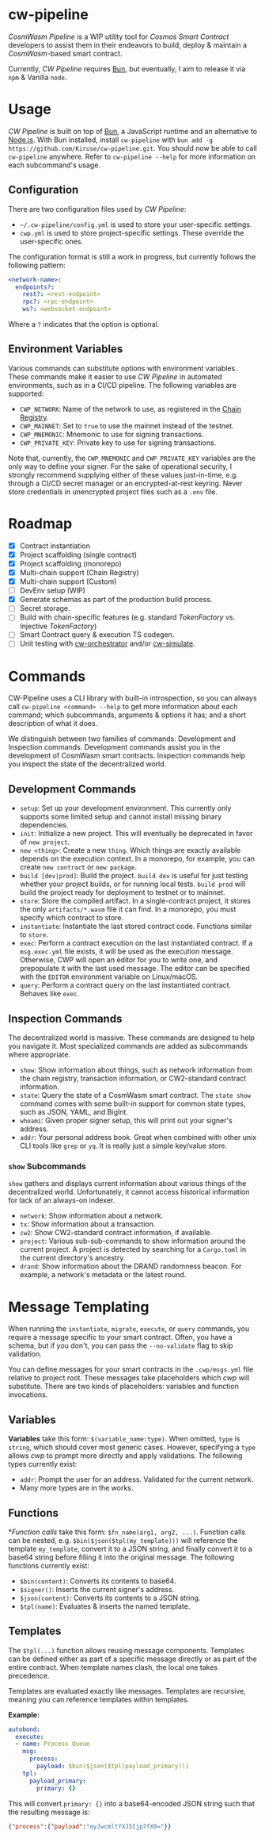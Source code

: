 # cw-pipeline
*CosmWasm Pipeline* is a WIP utility tool for *Cosmos Smart Contract* developers to assist them in their endeavors to build, deploy & maintain a *CosmWasm*-based smart contract.

Currently, *CW Pipeline* requires [Bun](https://bun.sh/), but eventually, I aim to release it via `npm` & Vanilla `node`.

# Usage
*CW Pipeline* is built on top of [Bun](https://bun.sh/), a JavaScript runtime and an alternative to [Node.js](https://nodejs.org/). With Bun installed, install `cw-pipeline` with `bun add -g https://github.com/Kiruse/cw-pipeline.git`. You should now be able to call `cw-pipeline` anywhere. Refer to `cw-pipeline --help` for more information on each subcommand's usage.

## Configuration
There are two configuration files used by *CW Pipeline*:
- `~/.cw-pipeline/config.yml` is used to store your user-specific settings.
- `cwp.yml` is used to store project-specific settings. These override the user-specific ones.

The configuration format is still a work in progress, but currently follows the following pattern:
```yaml
<network-name>:
  endpoints?:
    rest?: <rest-endpoint>
    rpc?: <rpc-endpoint>
    ws?: <websocket-endpoint>
```

Where a `?` indicates that the option is optional.

## Environment Variables
Various commands can substitute options with environment variables. These commands make it easier to use *CW Pipeline* in automated environments, such as in a CI/CD pipeline. The following variables are supported:

- `CWP_NETWORK`: Name of the network to use, as registered in the [Chain Registry](https://github.com/cosmos/chain-registry).
- `CWP_MAINNET`: Set to `true` to use the mainnet instead of the testnet.
- `CWP_MNEMONIC`: Mnemonic to use for signing transactions.
- `CWP_PRIVATE_KEY`: Private key to use for signing transactions.

Note that, currently, the `CWP_MNEMONIC` and `CWP_PRIVATE_KEY` variables are the only way to define your signer. For the sake of operational security, I strongly recommend supplying either of these values just-in-time, e.g. through a CI/CD secret manager or an encrypted-at-rest keyring. Never store credentials in unencrypted project files such as a `.env` file.

# Roadmap
- [x] Contract instantiation
- [x] Project scaffolding (single contract)
- [x] Project scaffolding (monorepo)
- [x] Multi-chain support (Chain Registry)
- [x] Multi-chain support (Custom)
- [ ] DevEnv setup (WIP)
- [x] Generate schemas as part of the production build process.
- [ ] Secret storage.
- [ ] Build with chain-specific features (e.g. standard *TokenFactory* vs. Injective *TokenFactory*)
- [ ] Smart Contract query & execution TS codegen.
- [ ] Unit testing with [cw-orchestrator](https://orchestrator.abstract.money/) and/or [cw-simulate](https://github.com/cosmology-tech/cw-simulate).

# Commands
CW-Pipeline uses a CLI library with built-in introspection, so you can always call `cw-pipeline <command> --help` to get more information about each command; which subcommands, arguments & options it has; and a short description of what it does.

We distinguish between two families of commands: Development and Inspection commands. Development commands assist you in the development of CosmWasm smart contracts. Inspection commands help you inspect the state of the decentralized world.

## Development Commands
- `setup`: Set up your development environment. This currently only supports some limited setup and cannot install missing binary dependencies.
- `init`: Initialize a new project. This will eventually be deprecated in favor of `new project`.
- `new <thing>`: Create a new `thing`. Which things are exactly available depends on the execution context. In a monorepo, for example, you can create `new contract` or `new package`.
- `build [dev|prod]`: Build the project. `build dev` is useful for just testing whether your project builds, or for running local tests. `build prod` will build the project ready for deployment to testnet or to mainnet.
- `store`: Store the compiled artifact. In a single-contract project, it stores the only `artifacts/*.wasm` file it can find. In a monorepo, you must specify which contract to store.
- `instantiate`: Instantiate the last stored contract code. Functions similar to `store`.
- `exec`: Perform a contract execution on the last instantiated contract. If a `msg.exec.yml` file exists, it will be used as the execution message. Otherwise, CWP will open an editor for you to write one, and prepopulate it with the last used message. The editor can be specified with the `EDITOR` environment variable on Linux/macOS.
- `query`: Perform a contract query on the last instantiated contract. Behaves like `exec`.

## Inspection Commands
The decentralized world is massive. These commands are designed to help you navigate it. Most specialized commands are added as subcommands where appropriate.

- `show`: Show information about things, such as network information from the chain registry, transaction information, or CW2-standard contract information.
- `state`: Query the state of a CosmWasm smart contract. The `state show` command comes with some built-in support for common state types, such as JSON, YAML, and BigInt.
- `whoami`: Given proper signer setup, this will print out your signer's address.
- `addr`: Your personal address book. Great when combined with other unix CLI tools like `grep` or `yq`. It is really just a simple key/value store.

### `show` Subcommands
`show` gathers and displays current information about various things of the decentralized world. Unfortunately, it cannot access historical information for lack of an always-on indexer.

- `network`: Show information about a network.
- `tx`: Show information about a transaction.
- `cw2`: Show CW2-standard contract information, if available.
- `project`: Various sub-sub-commands to show information around the current project. A project is detected by searching for a `Cargo.toml` in the current directory's ancestry.
- `drand`: Show information about the DRAND randomness beacon. For example, a network's metadata or the latest round.

# Message Templating
When running the `instantiate`, `migrate`, `execute`, or `query` commands, you require a message specific to your smart contract. Often, you have a schema, but if you don't, you can pass the `--no-validate` flag to skip validation.

You can define messages for your smart contracts in the `.cwp/msgs.yml` file relative to project root. These messages take placeholders which *cwp* will substitute. There are two kinds of placeholders: variables and function invocations.

## Variables
**Variables** take this form: `$(variable_name:type)`. When omitted, `type` is `string`, which should cover most generic cases. However, specifying a `type` allows *cwp* to prompt more directly and apply validations. The following types currently exist:

- `addr`: Prompt the user for an address. Validated for the current network.
- Many more types are in the works.

## Functions
**Function calls* take this form: `$fn_name(arg1, arg2, ...)`. Function calls can be nested, e.g. `$bin($json($tpl(my_template)))` will reference the template `my_template`, convert it to a JSON string, and finally convert it to a base64 string before filling it into the original message. The following functions currently exist:

- `$bin(content)`: Converts its contents to base64.
- `$signer()`: Inserts the current signer's address.
- `$json(content)`: Converts its contents to a JSON string.
- `$tpl(name)`: Evaluates & inserts the named template.

## Templates
The `$tpl(...)` function allows reusing message components. Templates can be defined either as part of a specific message directly or as part of the entire contract. When template names clash, the local one takes precedence.

Templates are evaluated exactly like messages. Templates are recursive, meaning you can reference templates within templates.

**Example:**

```yml
autobond:
  execute:
  - name: Process Queue
    msg:
      process:
        payload: $bin($json($tpl(payload_primary)))
    tpl:
      payload_primary:
        primary: {}
```

This will convert `primary: {}` into a base64-encoded JSON string such that the resulting message is:

```json
{"process":{"payload":"eyJwcmltYXJ5Ijp7fX0="}}
```
